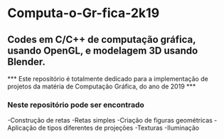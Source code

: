 # Computa-o-Gr-fica-2k19
## Codes em C/C++ de computação gráfica, usando OpenGL, e modelagem 3D usando Blender.

*** Este repositório é totalmente dedicado para a implementação de projetos da matéria de Computação Gráfica, do ano de 2019 ***

### Neste repositório pode ser encontrado

-Construção de retas
  -Retas simples
-Criação de figuras geométricas
-Aplicação de tipos diferentes de projeções
  -Texturas
  -Iluminação
